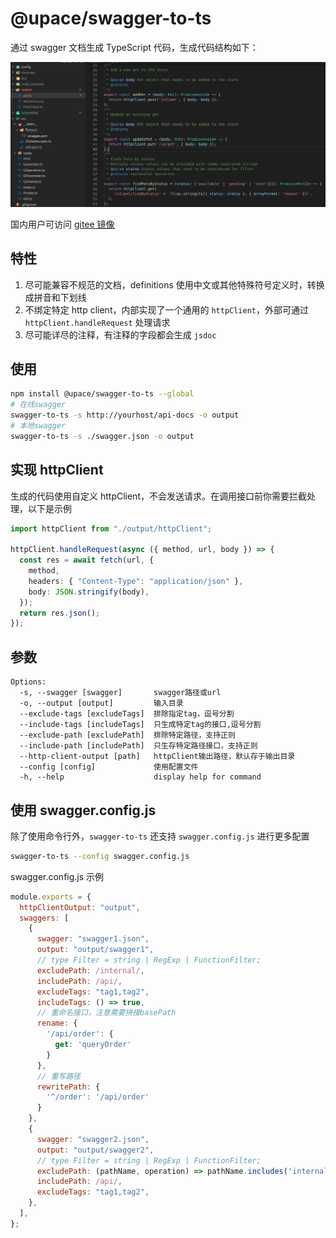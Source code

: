 # @upace/swagger-to-ts

通过 swagger 文档生成 TypeScript 代码，生成代码结构如下：

![](./screenshot/2022-04-18_16-09.png)

国内用户可访问 [gitee 镜像](https://gitee.com/upace/swagger-to-ts)

## 特性
1. 尽可能兼容不规范的文档，definitions 使用中文或其他特殊符号定义时，转换成拼音和下划线
2. 不绑定特定 http client，内部实现了一个通用的 `httpClient`，外部可通过 `httpClient.handleRequest` 处理请求
3. 尽可能详尽的注释，有注释的字段都会生成 `jsdoc` 

## 使用

```bash
npm install @upace/swagger-to-ts --global
# 在线swagger
swagger-to-ts -s http://yourhost/api-docs -o output
# 本地swagger
swagger-to-ts -s ./swagger.json -o output
```

## 实现 httpClient

生成的代码使用自定义 httpClient，不会发送请求。在调用接口前你需要拦截处理，以下是示例

```ts
import httpClient from "./output/httpClient";

httpClient.handleRequest(async ({ method, url, body }) => {
  const res = await fetch(url, {
    method,
    headers: { "Content-Type": "application/json" },
    body: JSON.stringify(body),
  });
  return res.json();
});
```

## 参数

```
Options:
  -s, --swagger [swagger]       swagger路径或url
  -o, --output [output]         输入目录
  --exclude-tags [excludeTags]  排除指定tag，逗号分割
  --include-tags [includeTags]  只生成特定tag的接口,逗号分割
  --exclude-path [excludePath]  排除特定路径，支持正则
  --include-path [includePath]  只生存特定路径接口，支持正则
  --http-client-output [path]   httpClient输出路径，默认存于输出目录
  --config [config]             使用配置文件
  -h, --help                    display help for command
```

## 使用 swagger.config.js

除了使用命令行外，`swagger-to-ts` 还支持 `swagger.config.js` 进行更多配置


```bash
swagger-to-ts --config swagger.config.js
```

swagger.config.js 示例

```js
module.exports = {
  httpClientOutput: "output",
  swaggers: [
    {
      swagger: "swagger1.json",
      output: "output/swagger1",
      // type Filter = string | RegExp | FunctionFilter;
      excludePath: /internal/,
      includePath: /api/,
      excludeTags: "tag1,tag2",
      includeTags: () => true,
      // 重命名接口，注意需要拼接basePath
      rename: {
        '/api/order': {
          get: 'queryOrder'
        }
      },
      // 重写路径
      rewritePath: {
        '^/order': '/api/order'
      }
    },
    {
      swagger: "swagger2.json",
      output: "output/swagger2",
      // type Filter = string | RegExp | FunctionFilter;
      excludePath: (pathName, operation) => pathName.includes('internal'),
      includePath: /api/,
      excludeTags: "tag1,tag2",
    },
  ],
};
```

